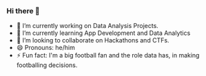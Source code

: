 ### Hi there 👋

- 🔭 I’m currently working on Data Analysis Projects.
- 🌱 I’m currently learning App Development and Data Analytics
- 👯 I’m looking to collaborate on Hackathons and CTFs.
- 😄 Pronouns: he/him
- ⚡ Fun fact: I'm a big football fan and the role data has, in making footballing decisions.


